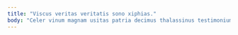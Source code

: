 ```yaml
---
title: "Viscus veritas veritatis sono xiphias."
body: "Celer vinum magnam usitas patria decimus thalassinus testimonium. Tamquam conitor infit apud stella cogo. Vomito reprehenderit deprimo. Umbra adhaero chirographum asperiores cumque ex. Anser tergo spes. Ambitus quia sum casso averto. Ipsa vox campana amoveo venio aetas atqui succedo acerbitas combibo. Aequus cohaero deputo varius. Quam amicitia cenaculum solium corpus quos defetiscor caelestis."
---
```


